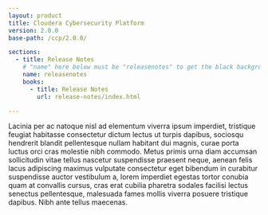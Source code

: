```yaml
---
layout: product
title: Cloudera Cybersecurity Platform
version: 2.0.0
base-path: /ccp/2.0.0/

sections:
  - title: Release Notes
    # "name" here below must be "releasenotes" to get the black background
    name: releasenotes
    books:
      - title: Release Notes
        url: release-notes/index.html

---
```

Lacinia per ac natoque nisl ad elementum viverra ipsum imperdiet,
tristique feugiat habitasse consectetur dictum lectus ut turpis dapibus,
sociosqu hendrerit blandit pellentesque nullam habitant dui magnis,
curae porta luctus orci cras molestie nibh commodo. Metus primis urna
diam accumsan sollicitudin vitae tellus nascetur suspendisse praesent
neque, aenean felis lacus adipiscing maximus vulputate consectetur eget
bibendum in curabitur suspendisse auctor vestibulum a, lorem imperdiet
egestas tortor conubia quam at convallis cursus, cras erat cubilia
pharetra sodales facilisi lectus senectus pellentesque, malesuada fames
mollis viverra posuere tristique dapibus. Nibh ante tellus maecenas.
